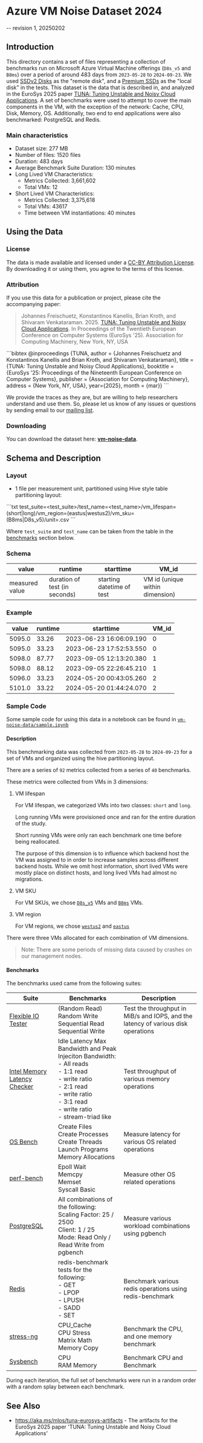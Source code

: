 # Azure VM Noise Dataset 2024

-- revision 1, 20250202

## Introduction

This directory contains a set of files representing a collection of benchmarks run on Microsoft Azure Virtual Machine offerings (`D8s_v5` and `B8ms`) over a period of around 483 days from `2023-05-28` to `2024-09-23`.
We used [SSDv2 Disks](https://learn.microsoft.com/en-us/azure/virtual-machines/disks-types#premium-ssd-v2) as the "remote disk", and a [Premium SSDs](https://learn.microsoft.com/en-us/azure/virtual-machines/disks-types#premium-ssds) as the "local disk" in the tests.
This dataset is the data that is described in, and analyzed in the EuroSys 2025 paper [TUNA: Tuning Unstable and Noisy Cloud Applications](https://www.microsoft.com/en-us/research/publication/tuna-tuning-unstable-and-noisy-cloud-applications/).
A set of benchmarks were used to attempt to cover the main components in the VM, with the exception of the network: Cache, CPU, Disk, Memory, OS.
Additionally, two end to end applications were also benchmarked: PostgreSQL and Redis.

### Main characteristics

* Dataset size: 277 MB
* Number of files: 1520 files
* Duration: 483 days
* Average Benchmark Suite Duration: 130 minutes
* Long Lived VM Characteristics:
  * Metrics Collected: 3,661,602
  * Total VMs: 12
* Short Lived VM Characteristics:
  * Metrics Collected: 3,375,618
  * Total VMs: 43617
  * Time between VM instantiations: 40 minutes

## Using the Data

### License

The data is made available and licensed under a [CC-BY Attribution License](https://github.com/Azure/AzurePublicDataset/blob/master/LICENSE). By downloading it or using them, you agree to the terms of this license.

### Attribution

If you use this data for a publication or project, please cite the accompanying paper:

> Johannes Freischuetz, Konstantinos Kanellis, Brian Kroth, and Shivaram Venkataraman. 2025. [TUNA: Tuning Unstable and Noisy Cloud Applications](https://www.microsoft.com/en-us/research/publication/tuna-tuning-unstable-and-noisy-cloud-applications/). In Proceedings of the Twentieth European Conference on Computer Systems (EuroSys '25). Association for Computing Machinery, New York, NY, USA

&#96;&#96;&#96;bibtex
@inproceedings {TUNA, author = {Johannes Freischuetz and Konstantinos Kanellis and Brian Kroth, and Shivaram Venkataraman}, title = {TUNA: Tuning Unstable and Noisy Cloud Applications}, booktitle = {EuroSys '25: Proceedings of the Nineteenth European Conference on Computer Systems}, publisher = {Association for Computing Machinery}, address = {New York, NY, USA}, year={2025}, month = {mar}}
&#96;&#96;&#96;

We provide the traces as they are, but are willing to help researchers understand and use them. So, please let us know of any issues or questions by sending email to our  [mailing list](mailto:azurepublicdataset@service.microsoft.com).

### Downloading

You can download the dataset here:  [**vm-noise-data**](https://github.com/Azure/AzurePublicDataset/raw/master/data/vm-noise-data).

## Schema and Description

### Layout

* 1 file per measurement unit, partitioned using Hive style table partitioning layout:


&#96;&#96;&#96;txt
test_suite=<test_suite>/test_name=<test_name>/vm_lifespan=(short|long)/vm_region=(eastus|westus2)/vm_sku=(B8ms|D8s_v5)/unit=<unit>.csv
&#96;&#96;&#96;

Where `test_suite` and `test_name` can be taken from the table in the [benchmarks](#benchmarks) section below.

### Schema

|value|runtime|starttime|VM_id|
|--|--|--------|--|
|measured value|duration of test (in seconds)|starting datetime of test|VM id (unique within dimension)|

### Example

|value|runtime|starttime|VM_id|
|-----|-------|---------|-----|
|5095.0|33.26|2023-06-23 16:06:09.190|0|
|5095.0|33.23|2023-06-23 17:52:53.550|0|
|5098.0|87.77|2023-09-05 12:13:20.380|1|
|5098.0|88.12|2023-09-05 22:26:45.210|1|
|5096.0|33.23|2024-05-20 00:43:05.260|2|
|5101.0|33.22|2024-05-20 01:44:24.070|2|

### Sample Code
Some sample code for using this data in a notebook can be found in [```vm-noise-data/sample.ipynb```](https://github.com/Azure/AzurePublicDataset/raw/master/data/vm-noise-data/sample.ipynb)

#### Description

This benchmarking data was collected from `2023-05-28` to `2024-09-23` for a set of VMs and organized using the hive partitioning layout.

There are a series of `92` metrics collected from a series of `40` benchmarks.

These metrics were collected from VMs in 3 dimensions:

1. VM lifespan

    For VM lifespan, we categorized VMs into two classes: `short` and `long`.

    Long running VMs were provisioned once and ran for the entire duration of the study.

    Short running VMs were only ran each benchmark one time before being reallocated.

    The purpose of this dimension is to influence which backend host the VM was assigned to in order to increase samples across different backend hosts. While we omit host information, short lived VMs were mostly place on distinct hosts, and long lived VMs had almost no migrations.

2. VM SKU

    For VM SKUs, we chose [`D8s_v5`](https://learn.microsoft.com/en-us/azure/virtual-machines/sizes/general-purpose/d-family?tabs=dpsv6%2Cdpdsv6%2Cdasv6%2Cdalsv6%2Cdv5%2Cddv5%2Cdasv5%2Cdpsv5%2Cdplsv5%2Cdlsv5%2Cdv4%2Cdav4%2Cddv4%2Cdv3%2Cdv2#dv5-and-dsv5-series) VMs and [`B8ms`](https://learn.microsoft.com/en-us/azure/virtual-machines/sizes/general-purpose/b-family) VMs.

3. VM region

    For VM regions, we chose [`westus2`](https://datacenters.microsoft.com/globe/explore?info=region_westus2) and [`eastus`](https://datacenters.microsoft.com/globe/explore?info=region_eastus)

There were three VMs allocated for each combination of VM dimensions.

> Note: There are some periods of missing data caused by crashes on our management nodes.

#### Benchmarks

The benchmarks used came from the following suites:

| Suite | Benchmarks | Description |
|---|---|---|
| [Flexible IO Tester](https://openbenchmarking.org/test/pts/fio) | (Random Read) <br> Random Write <br> Sequential Read <br> Sequential Write | Test the throughput in MiB/s and IOPS, and the latency of various disk operations |
| [Intel Memory Latency Checker](https://openbenchmarking.org/test/pts/intel-mlc) | Idle Latency Max Bandwidth and Peak Injeciton Bandwidth: <br> - All reads <br> - 1:1 read <br> - write ratio <br> - 2:1 read <br> - write ratio <br> - 3:1 read <br> - write ratio <br> - stream-triad like | Test throughput of various memory operations |
| [OS Bench](https://openbenchmarking.org/test/pts/osbench) | Create Files <br> Create Processes <br> Create Threads <br> Launch Programs <br> Memory Allocations | Measure latency for various OS related operations |
| [perf-bench](https://openbenchmarking.org/test/pts/perf-bench) | Epoll Wait <br> Memcpy <br> Memset <br> Syscall Basic | Measure other OS related operations |
| [PostgreSQL](https://openbenchmarking.org/test/pts/pgbench) | All combinations of the following: <br> Scaling Factor: 25 / 2500 <br> Client: 1 / 25 <br> Mode: Read Only / Read Write from pgbench | Measure various workload combinations using pgbench |
| [Redis](https://openbenchmarking.org/test/pts/redis-1.3.1) | redis-benchmark tests for the following: <br> - GET <br> - LPOP <br> - LPUSH <br> - SADD <br> - SET | Benchmark various redis operations using redis-benchmark |
| [stress-ng](https://openbenchmarking.org/test/pts/stress-ng) | CPU_Cache <br> CPU Stress <br> Matrix Math <br> Memory Copy | Benchmark the CPU, and one memory benchmark |
| [Sysbench](https://openbenchmarking.org/test/pts/sysbench) | CPU <br> RAM Memory | Benchmark CPU and Benchmark |

During each iteration, the full set of benchmarks were run in a random order with a random splay between each benchmark.

## See Also

* <https://aka.ms/mlos/tuna-eurosys-artifacts> - The artifacts for the EuroSys 2025 paper 'TUNA: Tuning Unstable and Noisy Cloud Applications'
